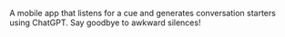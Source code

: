 A mobile app that listens for a cue and generates conversation starters using ChatGPT. Say goodbye to awkward silences!
